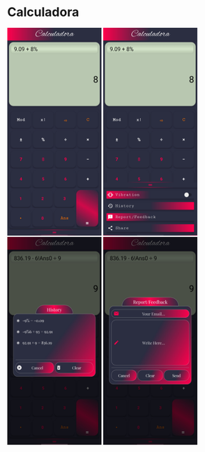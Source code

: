 # Calculadora
<img src = "files/snapshots/1.Home.jpg" width = "216" height = "476"> <img src = "files/snapshots/2.Settings.jpg" width = "216" height = "476"> <img src = "files/snapshots/3.History.jpg" width = "216" height = "476"> <img src = "files/snapshots/4.Feedback.jpg" width = "216" height = "476">
